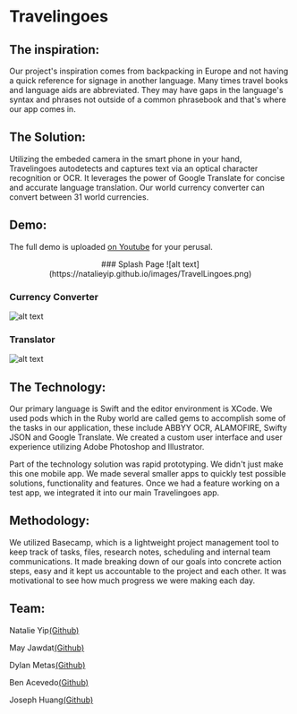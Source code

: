 # Travelingoes

## The inspiration:

Our project's inspiration comes from backpacking in Europe and not having a quick reference for signage in another language. Many times travel books and language aids are abbreviated. They may have gaps in the language's syntax and phrases not outside of a common phrasebook and that's where our app comes in.

## The Solution: 
Utilizing the embeded camera in the smart phone in your hand, Travelingoes autodetects and captures text via an optical character recognition or OCR. It leverages the power of Google Translate for concise and accurate language translation. Our world currency converter can convert between 31 world currencies.

## Demo: 
The full demo is uploaded [on Youtube](https://www.youtube.com/watch?v=QwpH1cT8epk) for your perusal.

<p align="center">
### Splash Page 
![alt text](https://natalieyip.github.io/images/TravelLingoes.png)

### Currency Converter 
![alt text](https://media.giphy.com/media/Zqm3KpxwtD1f2/giphy.gif)

### Translator 
![alt text](https://media.giphy.com/media/DdrVQEkM9VaJG/giphy.gif)
</p> 

## The Technology: 

Our primary language is Swift and the editor environment is XCode. We used pods which in the Ruby world are called gems to accomplish some of the tasks in our application, these include ABBYY OCR, ALAMOFIRE, Swifty JSON and Google Translate. We created a custom user interface and user experience utilizing Adobe Photoshop and Illustrator.

Part of the technology solution was rapid prototyping. We didn't just make this one mobile app. We made several smaller apps to quickly test possible solutions, functionality and features. Once we had a feature working on a test app, we integrated it into our main Travelingoes app.

## Methodology:

We utilized Basecamp, which is a lightweight project management tool to keep track of tasks, files, research notes, scheduling and internal team communications. It made breaking down of our goals into concrete action steps, easy and it kept us accountable to the project and each other. It was motivational to see how much progress we were making each day.

## Team: 
Natalie Yip[(Github)](https://github.com/natalieyip)

May Jawdat[(Github)](https://github.com/mayjawdat)

Dylan Metas[(Github)](https://github.com/dmetas)

Ben Acevedo[(Github)](https://github.com/bacevedo01)

Joseph Huang[(Github)](https://github.com/timeswap)
